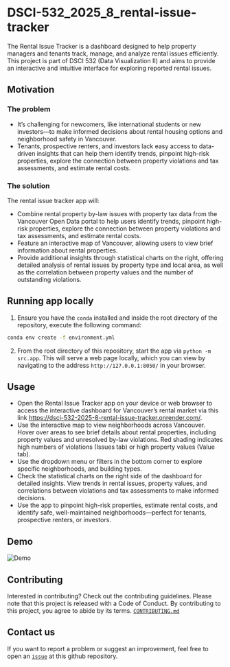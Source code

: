 # DSCI-532_2025_8_rental-issue-tracker

The Rental Issue Tracker is a dashboard designed to help property managers and tenants track, manage, and analyze rental issues efficiently. This project is part of DSCI 532 (Data Visualization II) and aims to provide an interactive and intuitive interface for exploring reported rental issues.

## Motivation

### The problem

- It’s challenging for newcomers, like international students or new investors—to make informed decisions about rental housing options and neighborhood safety in Vancouver.
- Tenants, prospective renters, and investors lack easy access to data-driven insights that can help them identify trends, pinpoint high-risk properties, explore the connection between property violations and tax assessments, and estimate rental costs.

### The solution

The rental issue tracker app will:

- Combine rental property by-law issues with property tax data from the Vancouver Open Data portal to help users identify trends, pinpoint high-risk properties, explore the connection between property violations and tax assessments, and estimate rental costs.
- Feature an interactive map of Vancouver, allowing users to view brief information about rental properties.
- Provide additional insights through statistical charts on the right, offering detailed analysis of rental issues by property type and local area, as well as the correlation between property values and the number of outstanding violations.

## Running app locally

1. Ensure you have the `conda` installed and inside the root directory of the repository, execute the following command:

```bash
conda env create -f environment.yml
```

2. From the root directory of this repository, start the app via `python -m src.app`. This will serve a web page locally, which you can view by navigating to the address `http://127.0.0.1:8050/` in your browser.

## Usage

- Open the Rental Issue Tracker app on your device or web browser to access the interactive dashboard for Vancouver’s rental market via this link https://dsci-532-2025-8-rental-issue-tracker.onrender.com/.
- Use the interactive map to view neighborhoods across Vancouver. Hover over areas to see brief details about rental properties, including property values and unresolved by-law violations. Red shading indicates high numbers of violations (Issues tab) or high property values (Value tab).
- Use the dropdown menu or filters in the bottom corner to explore specific neighborhoods, and building types.
- Check the statistical charts on the right side of the dashboard for detailed insights. View trends in rental issues, property values, and correlations between violations and tax assessments to make informed decisions.
- Use the app to pinpoint high-risk properties, estimate rental costs, and identify safe, well-maintained neighborhoods—perfect for tenants, prospective renters, or investors.

## Demo

![Demo](./img/demo.gif)

## Contributing

Interested in contributing? Check out the contributing guidelines. Please note that this project is released with a Code of Conduct. By contributing to this project, you agree to abide by its terms. [`CONTRIBUTING.md`](https://github.com/UBC-MDS/DSCI-532_2025_8_rental-issue-tracker/blob/main/CONTRIBUTING.md)

## Contact us

If you want to report a problem or suggest an improvement, feel free to open an [`issue`](https://github.com/UBC-MDS/DSCI-532_2025_8_rental-issue-tracker/issues) at this github repository.
